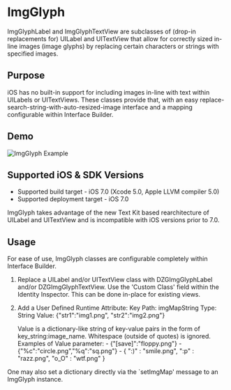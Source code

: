 ImgGlyph
========

ImgGlyphLabel and ImgGlyphTextView are subclasses of (drop-in replacements for) UILabel and UITextView that allow for correctly sized in-line images (image glyphs) by replacing certain characters or strings with specified images. 


Purpose
-------

iOS has no built-in support for including images in-line with text within UILabels or UITextViews. These classes provide that, with an easy replace-search-string-with-auto-resized-image interface and a mapping configurable within Interface Builder. 


Demo
---
![ImgGlyph Example](http://i.imgur.com/H4yoFRM.png)

Supported iOS & SDK Versions
----------------------------
* Supported build target - iOS 7.0 (Xcode 5.0, Apple LLVM compiler 5.0)
* Supported deployment target - iOS 7.0

ImgGlyph takes advantage of the new Text Kit based rearchitecture of UILabel and UITextView and is incompatible with iOS versions prior to 7.0.


Usage
-----
For ease of use, ImgGlyph classes are configurable completely within Interface Builder. 

1. Replace a UILabel and/or UITextView class with DZGImgGlyphLabel and/or DZGImgGlyphTextView. Use the 'Custom Class' field within the Identity Inspector. This can be done in-place for existing views. 

2. Add a User Defined Runtime Attribute:
     Key Path: imgMapString
         Type: String
        Value: {"str1":"img1.png", "str2":"img2.png"}

    Value is a dictionary-like string of key-value pairs in the form of key_string:image_name. Whitespace (outside of quotes) is ignored. 
        Examples of Value parameter: 
            - {"[save]":"floppy.png"}
            - {"%c":"circle.png","%q":"sq.png"}
            - { ":)" : "smile.png", ":p" : "razz.png", "o_O" : "wtf.png" }

One may also set a dictionary directly via the `setImgMap' message to an ImgGlyph instance. 
